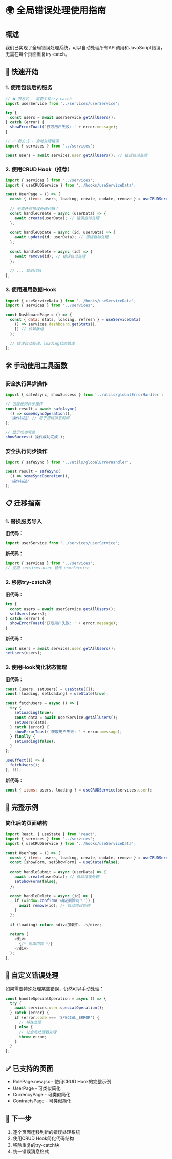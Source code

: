# 🌍 全局错误处理使用指南

## 概述

我们已实现了全局错误处理系统，可以自动处理所有API调用和JavaScript错误，无需在每个页面重复try-catch。

## 🚀 快速开始

### 1. 使用包装后的服务

```javascript
// ❌ 旧方式 - 需要手动try-catch
import userService from '../services/userService';

try {
  const users = await userService.getAllUsers();
} catch (error) {
  showErrorToast('获取用户失败: ' + error.message);
}

// ✅ 新方式 - 自动处理错误
import { services } from '../services';

const users = await services.user.getAllUsers(); // 错误自动处理
```

### 2. 使用CRUD Hook（推荐）

```javascript
import { services } from '../services';
import { useCRUDService } from '../hooks/useServiceData';

const UserPage = () => {
  const { items: users, loading, create, update, remove } = useCRUDService(services.user);
  
  // 无需任何错误处理代码！
  const handleCreate = async (userData) => {
    await create(userData); // 错误自动处理
  };
  
  const handleUpdate = async (id, userData) => {
    await update(id, userData); // 错误自动处理
  };
  
  const handleDelete = async (id) => {
    await remove(id); // 错误自动处理
  };
  
  // ... 其他代码
};
```

### 3. 使用通用数据Hook

```javascript
import { useServiceData } from '../hooks/useServiceData';
import { services } from '../services';

const DashboardPage = () => {
  const { data: stats, loading, refresh } = useServiceData(
    () => services.dashboard.getStats(),
    [] // 依赖数组
  );
  
  // 错误自动处理，loading状态管理
};
```

## 🛠 手动使用工具函数

### 安全执行异步操作

```javascript
import { safeAsync, showSuccess } from '../utils/globalErrorHandler';

// 包装任何异步操作
const result = await safeAsync(
  () => someAsyncOperation(),
  '操作描述' // 用于错误消息前缀
);

// 显示成功消息
showSuccess('操作成功完成');
```

### 安全执行同步操作

```javascript
import { safeSync } from '../utils/globalErrorHandler';

const result = safeSync(
  () => someSyncOperation(),
  '操作描述'
);
```

## 📋 迁移指南

### 1. 替换服务导入

**旧代码：**
```javascript
import userService from '../services/userService';
```

**新代码：**
```javascript
import { services } from '../services';
// 使用 services.user 替代 userService
```

### 2. 移除try-catch块

**旧代码：**
```javascript
try {
  const users = await userService.getAllUsers();
  setUsers(users);
} catch (error) {
  showErrorToast('获取用户失败: ' + error.message);
}
```

**新代码：**
```javascript
const users = await services.user.getAllUsers();
setUsers(users);
```

### 3. 使用Hook简化状态管理

**旧代码：**
```javascript
const [users, setUsers] = useState([]);
const [loading, setLoading] = useState(true);

const fetchUsers = async () => {
  try {
    setLoading(true);
    const data = await userService.getAllUsers();
    setUsers(data);
  } catch (error) {
    showErrorToast('获取用户失败: ' + error.message);
  } finally {
    setLoading(false);
  }
};

useEffect(() => {
  fetchUsers();
}, []);
```

**新代码：**
```javascript
const { items: users, loading } = useCRUDService(services.user);
```

## 🎯 完整示例

### 简化后的页面结构

```javascript
import React, { useState } from 'react';
import { services } from '../services';
import { useCRUDService } from '../hooks/useServiceData';

const UserPage = () => {
  const { items: users, loading, create, update, remove } = useCRUDService(services.user);
  const [showForm, setShowForm] = useState(false);
  
  const handleSubmit = async (userData) => {
    await create(userData); // 自动错误处理
    setShowForm(false);
  };
  
  const handleDelete = async (id) => {
    if (window.confirm('确定删除吗？')) {
      await remove(id); // 自动错误处理
    }
  };
  
  if (loading) return <div>加载中...</div>;
  
  return (
    <div>
      {/* 页面内容 */}
    </div>
  );
};
```

## 🔧 自定义错误处理

如果需要特殊处理某些错误，仍然可以手动处理：

```javascript
const handleSpecialOperation = async () => {
  try {
    await services.user.specialOperation();
  } catch (error) {
    if (error.code === 'SPECIAL_ERROR') {
      // 特殊处理
    } else {
      // 让全局处理器处理
      throw error;
    }
  }
};
```

## ✅ 已支持的页面

- RolePage.new.jsx - 使用CRUD Hook的完整示例
- UserPage - 可类似简化
- CurrencyPage - 可类似简化
- ContractsPage - 可类似简化

## 🔄 下一步

1. 逐个页面迁移到新的错误处理系统
2. 使用CRUD Hook简化代码结构
3. 移除重复的try-catch块
4. 统一错误消息格式